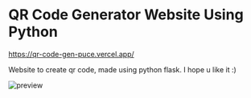 # QR Code Generator Website Using Python

https://qr-code-gen-puce.vercel.app/

Website to create qr code, made using python flask. I hope u like it :)

![preview](https://i.imgur.com/zn542Z5.png)
